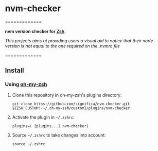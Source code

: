 # nvm-checker

=============

**nvm version checker for [Zsh](https://www.zsh.org/).**

_This projects aims at providing users a visual aid to notice that their node version is not equal to the one required on the .nvmrc file_

=============

## Install

### Using [oh-my-zsh](https://github.com/ohmyzsh/ohmyzsh)

1.  Clone this repository in oh-my-zsh's plugins directory:

        git clone https://github.com/significa/nvm-checker.git ${ZSH_CUSTOM:-~/.oh-my-zsh/custom}/plugins/nvm-checker

2.  Activate the plugin in `~/.zshrc`:

        plugins=( [plugins...] nvm-checker)

3.  Source `~/.zshrc` to take changes into account:

        source ~/.zshrc
